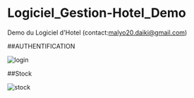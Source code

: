 # Logiciel_Gestion-Hotel_Demo
Demo du Logiciel d'Hotel (contact:malyo20.daiki@gmail.com)

##AUTHENTIFICATION

![login](https://user-images.githubusercontent.com/46899623/53287488-27390a00-377d-11e9-9243-384631db80aa.PNG)

##Stock

![stock](https://user-images.githubusercontent.com/46899623/53287535-db3a9500-377d-11e9-8254-f6c8ba00b762.PNG)
